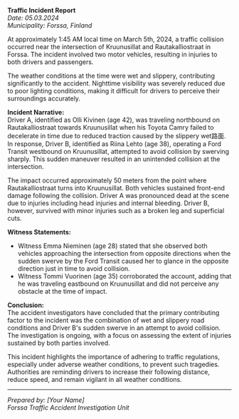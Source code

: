 

**Traffic Incident Report**  
*Date: 05.03.2024*  
*Municipality: Forssa, Finland*  

At approximately 1:45 AM local time on March 5th, 2024, a traffic collision occurred near the intersection of Kruunusillat and Rautakalliostraat in Forssa. The incident involved two motor vehicles, resulting in injuries to both drivers and passengers.  

The weather conditions at the time were wet and slippery, contributing significantly to the accident. Nighttime visibility was severely reduced due to poor lighting conditions, making it difficult for drivers to perceive their surroundings accurately.  

**Incident Narrative:**  
Driver A, identified as Olli Kivinen (age 42), was traveling northbound on Rautakalliostraat towards Kruunusillat when his Toyota Camry failed to decelerate in time due to reduced traction caused by the slippery wet路面. In response, Driver B, identified as Riina Lehto (age 38), operating a Ford Transit westbound on Kruunusillat, attempted to avoid collision by swerving sharply. This sudden maneuver resulted in an unintended collision at the intersection.  

The impact occurred approximately 50 meters from the point where Rautakalliostraat turns into Kruunusillat. Both vehicles sustained front-end damage following the collision. Driver A was pronounced dead at the scene due to injuries including head injuries and internal bleeding. Driver B, however, survived with minor injuries such as a broken leg and superficial cuts.  

**Witness Statements:**  
- Witness Emma Nieminen (age 28) stated that she observed both vehicles approaching the intersection from opposite directions when the sudden swerve by the Ford Transit caused her to glance in the opposite direction just in time to avoid collision.  
- Witness Tommi Vuorinen (age 35) corroborated the account, adding that he was traveling eastbound on Kruunusillat and did not perceive any obstacle at the time of impact.  

**Conclusion:**  
The accident investigators have concluded that the primary contributing factor to the incident was the combination of wet and slippery road conditions and Driver B's sudden swerve in an attempt to avoid collision. The investigation is ongoing, with a focus on assessing the extent of injuries sustained by both parties involved.  

This incident highlights the importance of adhering to traffic regulations, especially under adverse weather conditions, to prevent such tragedies. Authorities are reminding drivers to increase their following distance, reduce speed, and remain vigilant in all weather conditions.  

---  
*Prepared by: [Your Name]*  
*Forssa Traffic Accident Investigation Unit*